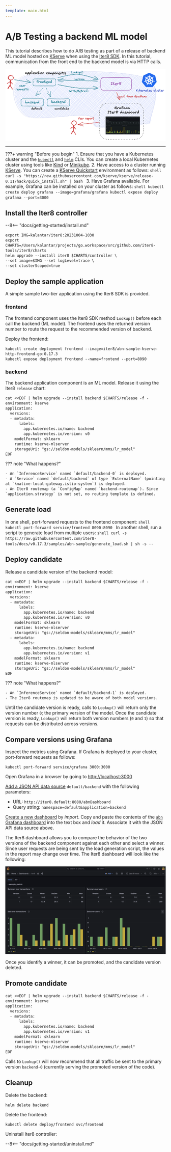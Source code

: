 ```yaml
---
template: main.html
---
```


# A/B Testing a backend ML model

This tutorial describes how to do A/B testing as part of a release of backend ML model hosted on [KServe](https://github.com/kserve/kserve) when using the [Iter8 SDK](../../../user-guide/topics/ab_testing.md). In this tutorial, communication from the front end to the backend model is via HTTP calls.

![A/B/n testing](../../../getting-started/images/abn.png)

***

???+ warning "Before you begin"
    1. Ensure that you have a Kubernetes cluster and the [`kubectl`](https://kubernetes.io/docs/reference/kubectl/) and [`helm`](https://helm.sh/) CLIs. You can create a local Kubernetes cluster using tools like [Kind](https://kind.sigs.k8s.io/) or [Minikube](https://minikube.sigs.k8s.io/docs/).
    2. Have access to a cluster running [KServe](https://kserve.github.io/website). You can create a [KServe Quickstart](https://kserve.github.io/website/0.11/get_started/#before-you-begin) environment as follows:
    ```shell
    curl -s "https://raw.githubusercontent.com/kserve/kserve/release-0.11/hack/quick_install.sh" | bash
    ```
    3. Have Grafana available. For example, Grafana can be installed on your cluster as follows:
    ```shell
    kubectl create deploy grafana --image=grafana/grafana
    kubectl expose deploy grafana --port=3000
    ```
 
## Install the Iter8 controller

--8<-- "docs/getting-started/install.md"

```shell
export IMG=kalantar/iter8:20231004-1030
export CHARTS=/Users/kalantar/projects/go.workspace/src/github.com/iter8-tools/iter8/charts
helm upgrade --install iter8 $CHARTS/controller \
--set image=$IMG --set logLevel=trace \
--set clusterScoped=true
```

## Deploy the sample application

A simple sample two-tier application using the Iter8 SDK is provided. 

### frontend

The frontend component uses the Iter8 SDK method `Lookup()` before each call the backend (ML model). The frontend uses the returned version number to route the request to the recommended version of backend.

Deploy the frontend:

```shell
kubectl create deployment frontend --image=iter8/abn-sample-kserve-http-frontend-go:0.17.3
kubectl expose deployment frontend --name=frontend --port=8090
```

### backend

The backend application component is an ML model. Release it using the Iter8 `release` chart:

```shell
cat <<EOF | helm upgrade --install backend $CHARTS/release -f -
environment: kserve
application: 
  versions:
  - metadata:
      labels:
        app.kubernetes.io/name: backend
        app.kubernetes.io/version: v0
    modelFormat: sklearn
    runtime: kserve-mlserver
    storageUri: "gs://seldon-models/sklearn/mms/lr_model"
EOF
```

??? note "What happens?"
    
    - An `InferenceService` named `default/backend-0` is deployed.
    - A `Service` named `default/backend` of type `ExternalName` (pointing at `knative-local-gateway.istio-system`) is deployed.
    - An Iter8 routemap (a `ConfigMap` named `backend-routemap`). Since `application.strategy` is not set, no routing template is defined.

## Generate load

In one shell, port-forward requests to the frontend component:
    ```shell
    kubectl port-forward service/frontend 8090:8090
    ```
In another shell, run a script to generate load from multiple users:
    ```shell
    curl -s https://raw.githubusercontent.com/iter8-tools/docs/v0.17.3/samples/abn-sample/generate_load.sh | sh -s --
    ```
 
## Deploy candidate

Release a candidate version of the backend model:

```shell
cat <<EOF | helm upgrade --install backend $CHARTS/release -f -
environment: kserve
application: 
  versions:
  - metadata:
      labels:
        app.kubernetes.io/name: backend
        app.kubernetes.io/version: v0
    modelFormat: sklearn
    runtime: kserve-mlserver
    storageUri: "gs://seldon-models/sklearn/mms/lr_model"
  - metadata:
      labels:
        app.kubernetes.io/name: backend
        app.kubernetes.io/version: v1
    modelFormat: sklearn
    runtime: kserve-mlserver
    storageUri: "gs://seldon-models/sklearn/mms/lr_model"
EOF
```

??? note "What happens?"
    
    - An `InferenceService` named `default/backend-1` is deployed.
    - The Iter8 routemap is updated to be aware of both model versions.

Until the candidate version is ready, calls to `Lookup()` will return only the version number `0`; the primary version of the model.
Once the candidate version is ready, `Lookup()` will return both version numbers (`0` and `1`) so that requests can be distributed across versions.

## Compare versions using Grafana

Inspect the metrics using Grafana. If Grafana is deployed to your cluster, port-forward requests as follows:

```shell
kubectl port-forward service/grafana 3000:3000
```

Open Grafana in a browser by going to [http://localhost:3000](http://localhost:3000)

[Add a JSON API data source](http://localhost:3000/connections/datasources/marcusolsson-json-datasource) `default/backend` with the following parameters:

* URL: `http://iter8.default:8080/abnDashboard`
* Query string: `namespace=default&application=backend`

[Create a new dashboard](http://localhost:3000/dashboards) by *import*. Copy and paste the contents of the [`abn` Grafana dashboard](https://raw.githubusercontent.com/iter8-tools/iter8/v0.18.3/grafana/abn.json) into the text box and *load* it. Associate it with the JSON API data source above.

The Iter8 dashboard allows you to compare the behavior of the two versions of the backend component against each other and select a winner. Since user requests are being sent by the load generation script, the values in the report may change over time. The Iter8 dashboard will look like the following:

![A/B dashboard](../../../getting-started/images/dashboard.png)

Once you identify a winner, it can be promoted, and the candidate version deleted.

## Promote candidate

```shell
cat <<EOF | helm upgrade --install backend $CHARTS/release -f -
environment: kserve
application: 
  versions:
  - metadata:
      labels:
        app.kubernetes.io/name: backend
        app.kubernetes.io/version: v1
    modelFormat: sklearn
    runtime: kserve-mlserver
    storageUri: "gs://seldon-models/sklearn/mms/lr_model"
EOF
```

Calls to `Lookup()` will now recommend that all traffic be sent to the primary version `backend-0` (currently serving the promoted version of the code).

## Cleanup

Delete the backend:

```shell
helm delete backend
```

Delete the frontend:

```shell
kubectl delete deploy/frontend svc/frontend
```

Uninstall Iter8 controller:

--8<-- "docs/getting-started/uninstall.md"
